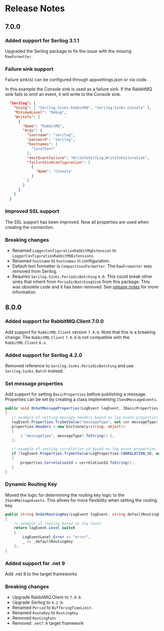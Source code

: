 # Release Notes

## 7.0.0

### Added support for Serilog 3.1.1

Upgraded the Serilog package to fix the issue with the missing `RawFormatter`.

### Failure sink support

Failure sink(s) can be configured through appsettings.json or via code.

In this example the Console sink is used as a failure sink. If the RabbitMQ sink fails
to emit an event, it will write to the Console sink.

```json
  "Serilog": {
    "Using": [ "Serilog.Sinks.RabbitMQ", "Serilog.Sinks.Console" ],
    "MinimumLevel": "Debug",
    "WriteTo": [
      {
        "Name": "RabbitMQ",
        "Args": {
          "username": "serilog",
          "password": "serilog",
          "hostnames": [
            "localhost"
          ],
          "emitEventFailure": "WriteToSelfLog,WriteToFailureSink",
          "failureSinkConfiguration": [
            {
              "Name": "Console"
            }
          ]
        }
      }
    ]
  }
```

### Improved SSL support

The SSL support has been improved. Now all properties are used when creating the connection.

### Breaking changes

- Renamed `LoggerConfigurationRabbitMqExtension` to `LoggerConfigurationRabbitMQExtensions`.
- Renamed `hostname` to `hostnames` in configuration.
- Default text formatter is `CompactJsonFormatter`. The `RawFromatter` was removed from Serilog.
- Requires `Serilog.Sinks.PeriodicBatching` `4.0`. This could break other sinks that inherit from `PeriodicBatchingSink` from this package. This was obsolete code and it has been removed. See [release notes](https://github.com/serilog/serilog-sinks-periodicbatching/releases/tag/v4.0.0) for more information.

## 8.0.0

### Added support for RabbitMQ.Client 7.0.0

Add support for `RabbitMQ.Client` version `7.0.0`. Note that this is a breaking change. The `RabbitMQ.Client` `7.0.0` is not compatible with the `RabbitMQ.Client` `6.x`.

### Added support for Serilog 4.2.0

Removed reference to `Serilog.Sinks.PeriodicBatching` and use `Serilog.Sinks.Batch` instead.

### Set message properties

Add support for setting `BasicProperties` before publishing a message. Properties can be set by creating a class implementing `ISendMessageEvents`.

 ```csharp
public void OnSetMessageProperties(LogEvent logEvent, IBasicProperties properties)
{
    // example of setting message headers based on log event properties
    logEvent.Properties.TryGetValue("messageType", out var messageType);
    properties.Headers = new Dictionary<string, object?>
    {
        { "messageType", messageType?.ToString() },
    };

    // example of setting correlation id based on log event properties
    if (logEvent.Properties.TryGetValue(LogProperties.CORRELATION_ID, out var correlationId))
    {
        properties.CorrelationId = correlationId.ToString();
    }
}
```

### Dynamic Routing Key

Moved the logic for determining the routing key logic to the `ISendMessageEvents`. This allows for more flexibility when setting the routing key.

```csharp
public string OnGetRoutingKey(LogEvent logEvent, string defaultRoutingKey)
{
    // example of routing based on log level
    return logEvent.Level switch
    {
        LogEventLevel.Error => "error",
        _ => _defaultRoutingKey
    };
}
```

### Added support for .net 9

Add .net 9 to the target frameworks

### Breaking changes

- Upgrade RabbitMQ.Client to `7.0.0`.
- Upgrade Serilog to `4.2.0`.
- Renamed `Period` to `BufferingTimeLimit`.
- Renamed `RouteKey` to `RoutingKey`
- Removed `RoutingFunc`
- Removed `.net7.0` target framework
